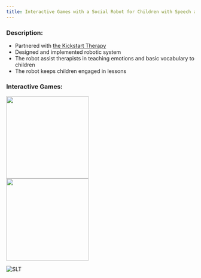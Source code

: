 ```yaml
---
title: Interactive Games with a Social Robot for Children with Speech and Language Disabilities
---
```

### Description: 
- Partnered with [the Kickstart Therapy](https://www.kickstarttherapy.com)
- Designed and implemented robotic system
- The robot assist therapists in teaching emotions and basic vocabulary to children 
- The robot keeps children engaged in lessons

### Interactive Games:

<div class="row">
  <div class="column">
   <img src ="https://github.com/user-attachments/assets/1b7a4753-8360-40b7-ab72-e754c19dab47" height="220" position ="relative">

  </div>
  <div class="column">
   <img src="https://github.com/user-attachments/assets/870f1a32-5ee9-4671-9ede-2375d868800f" height="220" position= "relative">
  </div>
  </div>



![SLT](https://github.com/user-attachments/assets/84ce58a2-f312-4373-aaa1-f31052f68a76)
